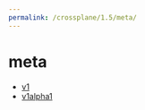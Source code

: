 ```yaml
---
permalink: /crossplane/1.5/meta/
---
```


# meta



* [v1](v1/index.md)
* [v1alpha1](v1alpha1/index.md)